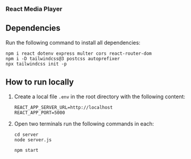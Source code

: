### React Media Player

## Dependencies

Run the following command to install all dependencies:

```
npm i react dotenv express multer cors react-router-dom
npm i -D tailwindcss@3 postcss autoprefixer
npx tailwindcss init -p  
```

## How to run locally

1. Create a local file `.env` in the root directory with the following content:

   ```
   REACT_APP_SERVER_URL=http://localhost
   REACT_APP_PORT=5000
   ```

1. Open two terminals run the following commands in each:
   ```
   cd server
   node server.js
   ```
   ```
   npm start
   ```

